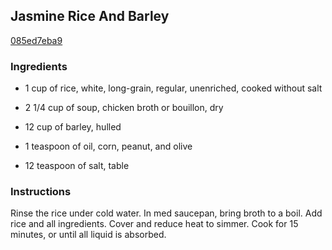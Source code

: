## Jasmine Rice And Barley

[085ed7eba9](http://www.food.com/recipe/jasmine-rice-and-barley-39594)

### Ingredients

 - 1 cup of rice, white, long-grain, regular, unenriched, cooked without salt

 - 2 1/4 cup of soup, chicken broth or bouillon, dry

 - 12 cup of barley, hulled

 - 1 teaspoon of oil, corn, peanut, and olive

 - 12 teaspoon of salt, table

### Instructions

Rinse the rice under cold water. In med saucepan, bring broth to a boil. Add rice and all ingredients. Cover and reduce heat to simmer. Cook for 15 minutes, or until all liquid is absorbed.